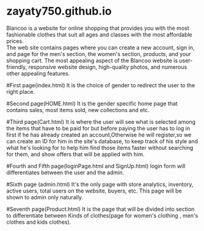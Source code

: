 # zayaty750.github.io
Blancoo is a website for online shopping that provides you with the most fashionable clothes that suit all ages and classes with the most affordable prices. \
The web site contains pages where you can create a new account, sign in, and page for the men's section, the women's section, products,
and your shopping cart. The most appealing aspect of the Blancoo website is user-friendly, responsive website design, high-quality photos, 
and numerous other appealing features.

#First page(index.html)
It is the choice of gender to redirect the user to the right place.

#Second page(HOME.html)
It is the gender specific home page that contains sales, most items sold, new collections and etc.

#Third page(Cart.html)
It is where the user will see what is selected among the items that have to be paid for but before paying the user has to log in first if he has already created an account,Otherwise he will register,so we can create an ID for him in the site's database, to keep track of his style and what he's looking for to help him find those items faster without searching for them,
and show offers that will be applied with him.

#Fourth and Fifth page(loginPage.html and SignUp.html)
login form will differentiates between the user and the admin.

#Sixth page (admin.html)
It's the only page with store analytics, inventory, active users, total users on the website, buyers, etc. This page will be shown to admin only
naturally.

#Seventh page(Product.html)
It is the page that will be divided into section to differentiate between Kinds of clothes(page for women's clothing , men's clothes and kids clothes).
